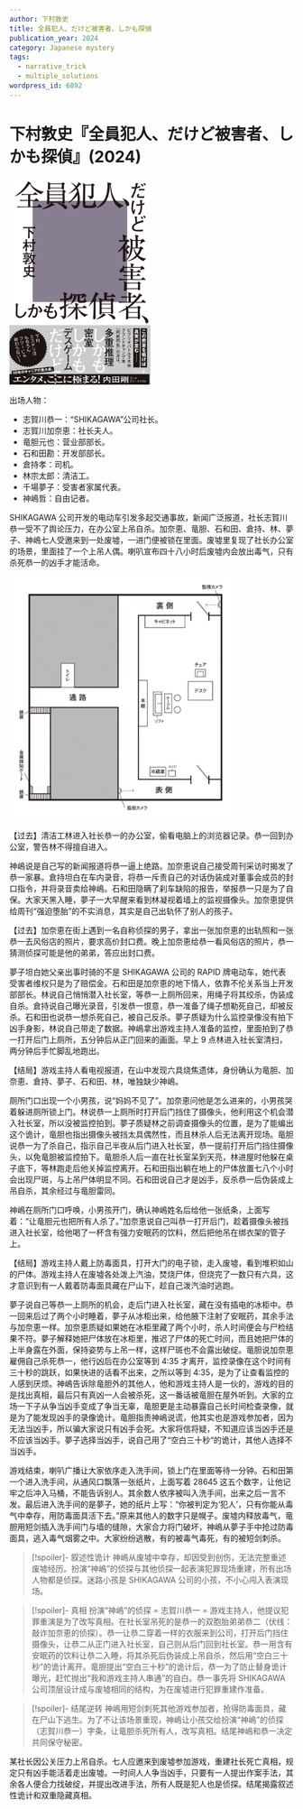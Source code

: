 ```yaml
---
author: 下村敦史
title: 全員犯人、だけど被害者、しかも探偵
publication_year: 2024
category: Japanese mystery
tags:
  - narrative_trick
  - multiple_solutions
wordpress_id: 6892
---
```


# 下村敦史『全員犯人、だけど被害者、しかも探偵』(2024)

<img src=images/2024b_cover.jpg width=250/>

出场人物：
* 志賀川恭一：“SHIKAGAWA”公司社长。
* 志賀川加奈恵：社长夫人。
* 竜胆元也：营业部部长。
* 石和田勘：开发部部长。
* 倉持孝：司机。
* 林宗太郎：清洁工。
* 千場夢子：受害者家属代表。
* 神嶋哲：自由记者。

SHIKAGAWA 公司开发的电动车引发多起交通事故，新闻广泛报道，社长志賀川恭一受不了舆论压力，在办公室上吊自杀。加奈恵、竜胆、石和田、倉持、林、夢子、神嶋七人受邀来到一处废墟，一进门便被锁在里面。废墟里复现了社长办公室的场景，里面挂了一个上吊人偶。喇叭宣布四十八小时后废墟内会放出毒气，只有杀死恭一的凶手才能活命。

<img src=images/2024b_floor_plan.jpg width=400/>

【过去】清洁工林进入社长恭一的办公室，偷看电脑上的浏览器记录。恭一回到办公室，警告林不得擅自进入。

神嶋说是自己写的新闻报道将恭一逼上绝路。加奈恵说自己接受周刊采访时揭发了恭一家暴。倉持坦白在车内录音，将恭一斥责自己的对话伪装成对董事会成员的封口指令，并将录音卖给神嶋。石和田隐瞒了刹车缺陷的报告，举报恭一只是为了自保。大家天黑入睡，夢子一大早醒来看到林凝视着墙上的监视摄像头。加奈恵提供给周刊“强迫堕胎”的不实消息，其实是自己出轨怀了别人的孩子。

【过去】加奈恵在街上遇到一名自称侦探的男子，拿出一张加奈恵的出轨照和一张恭一去风俗店的照片，要求高价封口费。晚上加奈恵给恭一看风俗店的照片，恭一猜测侦探可能是他的弟弟，答应出封口费。

夢子坦白她父亲出事时骑的不是 SHIKAGAWA 公司的 RAPID 牌电动车，她代表受害者维权只是为了赔偿金。石和田是加奈恵的地下情人，依靠不伦关系当上开发部部长。林说自己悄悄潜入社长室，等恭一上厕所回来，用绳子将其绞杀，伪装成自杀。倉持说自己曝光录音，引发恭一恨意，恭一准备了绳子想勒死自己，却被反杀。石和田也说恭一想杀死自己，被自己反杀。夢子质疑为什么监控录像没有拍下凶手身影，林说自己带走了数据。神嶋拿出游戏主持人准备的监控，里面拍到了恭一打开后门上厕所，五分钟后从正门回来的画面。早上 9 点林进入社长室清扫，两分钟后手忙脚乱地跑出。

【结局】游戏主持人看电视报道，在山中发现六具烧焦遗体，身份确认为竜胆、加奈恵、倉持、夢子、石和田、林，唯独缺少神嶋。

厕所门口出现一个小男孩，说“妈妈不见了”。加奈恵问他是怎么进来的，小男孩哭着躲进厕所锁上门。林说恭一上厕所时打开后门挡住了摄像头，他利用这个机会潜入社长室，所以没被监控拍到。夢子质疑林之前调查摄像头的位置，是为了能编出这个诡计，竜胆也指出摄像头被挡太具偶然性，而且林杀人后无法离开现场。竜胆说恭一为了杀自己，指示自己半夜从后门进入社长室，恭一提前打开后门挡住摄像头，以免竜胆被监控拍下。竜胆杀人后一直在社长室呆到天亮，林进屋时他躲在桌子底下，等林跑走后他关掉监控离开。石和田指出躺在地上的尸体放置七八个小时会出现尸斑，与上吊尸体明显不同。石和田说自己才是凶手，反杀恭一后伪装成上吊自杀，其余经过与竜胆雷同。

神嶋在厕所门口呼唤，小男孩开门，确认神嶋姓名后给他一张纸条，上面写着：“让竜胆元也把所有人杀了。”加奈恵说自己叫恭一打开后门，趁着摄像头被挡进入社长室，给他喝了一杯含有强力安眠药的饮料，然后把他吊在绑衣架的管子上。

【结局】游戏主持人戴上防毒面具，打开大门的电子锁，走入废墟，看到堆积如山的尸体。游戏主持人在废墟各处泼上汽油，焚烧尸体，但烧完了一数只有六具，这才意识到有一人戴着防毒面具藏在尸山下，趁自己泼汽油时逃跑。

夢子说自己等恭一上厕所的机会，走后门进入社长室，藏在没有插电的冰柜中。恭一回来后过了两个小时睡着，夢子从冰柜出来，给他腋下注射了安眠药，其余手法与加奈恵一样。加奈恵质疑如果她在冰柜里藏了两个小时，杀人时间便会与尸检结果不符。夢子解释她把尸体放在冰柜里，推迟了尸体的死亡时间，而且她把尸体的上半身露在外面，保持姿势与上吊一样，这样尸斑也不会露出破绽。竜胆说加奈恵雇佣自己杀死恭一，他行凶后在办公室等到 4:35 才离开，监控录像在这个时间有三十秒的跳跃，如果快进的话看不出来，之所以等到 4:35，是为了让查看监控的人感到厌烦。神嶋告诉除竜胆外的其他人，他和游戏主持人是一伙的，游戏的目的是找出真相，最后只有真凶一人会被杀死，这一番话被竜胆在屋外听到。大家的立场一下子从争当凶手变成了争当无辜，竜胆更是主动暴露自己长时间检查录像，就是为了能发现凶手的录像诡计。竜胆指责神嶋说谎，他其实也是游戏参加者，因为无法当凶手，所以骗大家说只有凶手会死。大家将信将疑，不知道应该当凶手还是不应该当凶手。夢子选择当凶手，说自己用了“空白三十秒“的诡计，其他人选择不当凶手。

游戏结束，喇叭广播让大家依序走入洗手间，锁上门在里面等待一分钟。石和田第一个进入洗手间，从通风口飘落一张纸片，上面写着 28645 这五个数字，让他记牢之后冲入马桶，不能告诉别人。其余数人依序被叫入洗手间，出来之后一言不发。最后进入洗手间的是夢子，她的纸片上写：“你被判定为‘犯人’，只有你能从毒气中幸存，用防毒面具活下去。”原来其他人的数字只是幌子。废墟内释放毒气，竜胆用短剑插入洗手间门与墙的缝隙，大家合力将门破坏，神嶋从夢子手中抢过防毒面具，逃入毒气烟雾之中。大家纷纷逃散，有的被毒气毒死，有的被短剑刺杀。

> [!spoiler]- 叙述性诡计
> 神嶋从废墟中幸存，却因受到创伤，无法完整重述废墟经历。扮演“神嶋”的侦探与其他侦探一起表演犯罪现场重建，所有出场人物都是侦探。迷路小孩是 SHIKAGAWA 公司的小孩，不小心闯入表演现场。

> [!spoiler]- 真相
> 扮演“神嶋”的侦探 = 志賀川恭一 = 游戏主持人，他提议犯罪重演是为了改写真相。在社长室吊死的是恭一的双胞胎弟弟恭二（伏线：敲诈加奈恵的侦探）。恭一让恭二穿着一样的衣服来到公司，打开后门挡住摄像头，让恭二从正门进入社长室，自己则从后门回到社长室。恭一用含有安眠药的饮料让恭二入睡，将其杀死后伪装成上吊自杀，然后用“空白三十秒”的诡计离开。竜胆提出“空白三十秒”的诡计后，恭一为了防止替身诡计曝光，赶忙抛出“我和游戏主持人串通”的自白。恭一事先将 SHIKAGAWA 公司顶层设计成与废墟相同的结构，为在废墟进行犯罪重建作准备。

> [!spoiler]- 结尾逆转
> 神嶋用短剑刺死其他游戏参加者，抢得防毒面具，藏在尸山下逃生。为了不让该场景重现，神嶋让小孩交给扮演“神嶋”的侦探（志賀川恭一）字条，让竜胆杀死所有人，改写真相。结尾神嶋和恭一决定共同保守秘密。

某社长因公关压力上吊自杀。七人应邀来到废墟参加游戏，重建社长死亡真相，规定只有凶手能活着走出废墟。一时间人人争当凶手，只要有一人提出作案手法，其余各人便合力找破绽，并提出改进手法，所有人既是犯人也是侦探。结尾揭露叙述性诡计和双重隐藏真相。